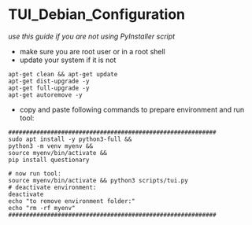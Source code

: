 # TUI_Debian_Configuration
_use this guide if you are not using PyInstaller script_
* make sure you are root user or in a root shell
* update your system if it is not
```
apt-get clean && apt-get update
apt-get dist-upgrade -y
apt-get full-upgrade -y
apt-get autoremove -y
```
* copy and paste following commands to prepare environment and run tool:
```
###########################################################
sudo apt install -y python3-full &&
python3 -m venv myenv &&
source myenv/bin/activate &&
pip install questionary

# now run tool:
source myenv/bin/activate && python3 scripts/tui.py
# deactivate environment:
deactivate
echo "to remove environment folder:"
echo "rm -rf myenv"
###########################################################
```
